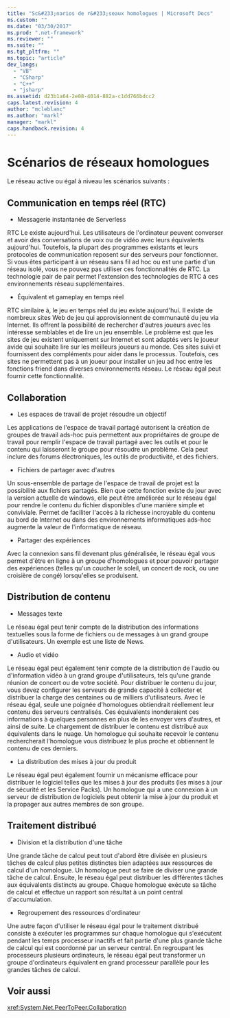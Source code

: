 ```yaml
---
title: "Sc&#233;narios de r&#233;seaux homologues | Microsoft Docs"
ms.custom: ""
ms.date: "03/30/2017"
ms.prod: ".net-framework"
ms.reviewer: ""
ms.suite: ""
ms.tgt_pltfrm: ""
ms.topic: "article"
dev_langs: 
  - "VB"
  - "CSharp"
  - "C++"
  - "jsharp"
ms.assetid: d23b1a64-2e08-4014-882a-c1dd766bdcc2
caps.latest.revision: 4
author: "mcleblanc"
ms.author: "markl"
manager: "markl"
caps.handback.revision: 4
---
```

# Sc&#233;narios de r&#233;seaux homologues
Le réseau active ou égal à niveau les scénarios suivants :  
  
## Communication en temps réel \(RTC\)  
  
-   Messagerie instantanée de Serverless  
  
 RTC Le existe aujourd'hui.  Les utilisateurs de l'ordinateur peuvent converser et avoir des conversations de voix ou de vidéo avec leurs équivalents aujourd'hui.  Toutefois, la plupart des programmes existants et leurs protocoles de communication reposent sur des serveurs pour fonctionner.  Si vous êtes participant à un réseau sans fil ad hoc ou est une partie d'un réseau isolé, vous ne pouvez pas utiliser ces fonctionnalités de RTC.  La technologie pair de pair permet l'extension des technologies de RTC à ces environnements réseau supplémentaires.  
  
-   Équivalent et gameplay en temps réel  
  
 RTC similaire à, le jeu en temps réel du jeu existe aujourd'hui.  Il existe de nombreux sites Web de jeu qui approvisionnent de communauté du jeu via Internet.  Ils offrent la possibilité de rechercher d'autres joueurs avec les intéresse semblables et de lire un jeu ensemble.  Le problème est que les sites de jeu existent uniquement sur Internet et sont adaptés vers le joueur avide qui souhaite lire sur les meilleurs joueurs au monde.  Ces sites suivi et fournissent des compléments pour aider dans le processus.  Toutefois, ces sites ne permettent pas à un joueur pour installer un jeu ad hoc entre les fonctions friend dans diverses environnements réseau.  Le réseau égal peut fournir cette fonctionnalité.  
  
## Collaboration  
  
-   Les espaces de travail de projet résoudre un objectif  
  
 Les applications de l'espace de travail partagé autorisent la création de groupes de travail ads\-hoc puis permettent aux propriétaires de groupe de travail pour remplir l'espace de travail partagé avec les outils et pour le contenu qui laisseront le groupe pour résoudre un problème.  Cela peut inclure des forums électroniques, les outils de productivité, et des fichiers.  
  
-   Fichiers de partager avec d'autres  
  
 Un sous\-ensemble de partage de l'espace de travail de projet est la possibilité aux fichiers partagés.  Bien que cette fonction existe du jour avec la version actuelle de windows, elle peut être améliorée sur le réseau égal pour rendre le contenu du fichier disponibles d'une manière simple et conviviale.  Permet de faciliter l'accès à la richesse incroyable du contenu au bord de Internet ou dans des environnements informatiques ads\-hoc augmente la valeur de l'informatique de réseau.  
  
-   Partager des expériences  
  
 Avec la connexion sans fil devenant plus généralisée, le réseau égal vous permet d'être en ligne à un groupe d'homologues et pour pouvoir partager des expériences \(telles qu'un coucher le soleil, un concert de rock, ou une croisière de congé\) lorsqu'elles se produisent.  
  
## Distribution de contenu  
  
-   Messages texte  
  
 Le réseau égal peut tenir compte de la distribution des informations textuelles sous la forme de fichiers ou de messages à un grand groupe d'utilisateurs.  Un exemple est une liste de News.  
  
-   Audio et vidéo  
  
 Le réseau égal peut également tenir compte de la distribution de l'audio ou d'information vidéo à un grand groupe d'utilisateurs, tels qu'une grande réunion de concert ou de votre société.  Pour distribuer le contenu du jour, vous devez configurer les serveurs de grande capacité à collecter et distribuer la charge des centaines ou de milliers d'utilisateurs.  Avec le réseau égal, seule une poignée d'homologues obtiendrait réellement leur contenu des serveurs centralisés.  Ces équivalents inonderaient ces informations à quelques personnes en plus de les envoyer vers d'autres, et ainsi de suite.  Le chargement de distribuer le contenu est distribué aux équivalents dans le nuage.  Un homologue qui souhaite recevoir le contenu rechercherait l'homologue vous distribuez le plus proche et obtiennent le contenu de ces derniers.  
  
-   La distribution des mises à jour du produit  
  
 Le réseau égal peut également fournir un mécanisme efficace pour distribuer le logiciel telles que les mises à jour des produits \(les mises à jour de sécurité et les Service Packs\).  Un homologue qui a une connexion à un serveur de distribution de logiciels peut obtenir la mise à jour du produit et la propager aux autres membres de son groupe.  
  
## Traitement distribué  
  
-   Division et la distribution d'une tâche  
  
 Une grande tâche de calcul peut tout d'abord être divisée en plusieurs tâches de calcul plus petites distinctes bien adaptées aux ressources de calcul d'un homologue.  Un homologue peut se faire de diviser une grande tâche de calcul.  Ensuite, le réseau égal peut distribuer les différentes tâches aux équivalents distincts au groupe.  Chaque homologue exécute sa tâche de calcul et effectue un rapport son résultat à un point central d'accumulation.  
  
-   Regroupement des ressources d'ordinateur  
  
 Une autre façon d'utiliser le réseau égal pour le traitement distribué consiste à exécuter les programmes sur chaque homologue qui s'exécutent pendant les temps processeur inactifs et fait partie d'une plus grande tâche de calcul qui est coordonné par un serveur central.  En regroupant les processeurs plusieurs ordinateurs, le réseau égal peut transformer un groupe d'ordinateurs équivalent en grand processeur parallèle pour les grandes tâches de calcul.  
  
## Voir aussi  
 <xref:System.Net.PeerToPeer.Collaboration>